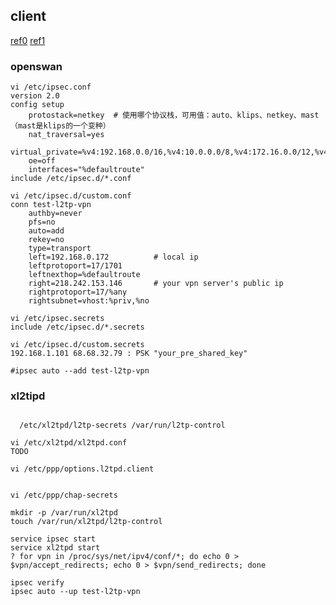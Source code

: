 ## client
[ref0](https://github.com/xelerance/Openswan/wiki/L2tp-ipsec-configuration-using-openswan-and-xl2tpd)
[ref1](https://wiki.archlinux.org/index.php/L2TP/IPsec_VPN_client_setup)

### openswan
```
vi /etc/ipsec.conf
version 2.0
config setup
    protostack=netkey  # 使用哪个协议栈，可用值：auto、klips、netkey、mast（mast是klips的一个变种）
    nat_traversal=yes
    virtual_private=%v4:192.168.0.0/16,%v4:10.0.0.0/8,%v4:172.16.0.0/12,%v4:25.0.0.0/8,%v4:!10.254.253.0/24
    oe=off
    interfaces="%defaultroute"
include /etc/ipsec.d/*.conf

vi /etc/ipsec.d/custom.conf
conn test-l2tp-vpn
    authby=never
    pfs=no
    auto=add
    rekey=no
    type=transport
    left=192.168.0.172          # local ip
    leftprotoport=17/1701
    leftnexthop=%defaultroute
    right=218.242.153.146       # your vpn server's public ip
    rightprotoport=17/%any
    rightsubnet=vhost:%priv,%no

vi /etc/ipsec.secrets
include /etc/ipsec.d/*.secrets

vi /etc/ipsec.d/custom.secrets
192.168.1.101 68.68.32.79 : PSK "your_pre_shared_key"

#ipsec auto --add test-l2tp-vpn

```


### xl2tipd
```

  /etc/xl2tpd/l2tp-secrets /var/run/l2tp-control

vi /etc/xl2tpd/xl2tpd.conf
TODO

vi /etc/ppp/options.l2tpd.client


vi /etc/ppp/chap-secrets

mkdir -p /var/run/xl2tpd
touch /var/run/xl2tpd/l2tp-control

service ipsec start
service xl2tpd start
? for vpn in /proc/sys/net/ipv4/conf/*; do echo 0 > $vpn/accept_redirects; echo 0 > $vpn/send_redirects; done

ipsec verify
ipsec auto --up test-l2tp-vpn


```
